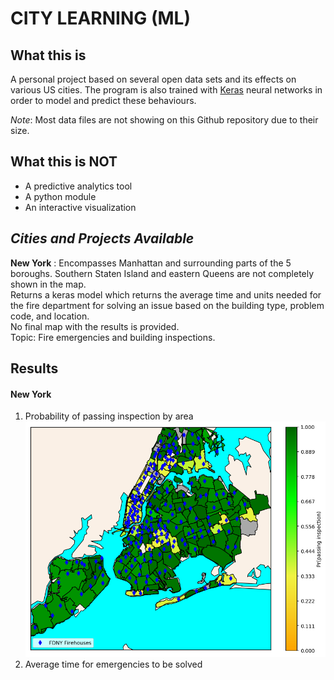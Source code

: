 # CITY LEARNING (ML)


## What this is

A personal project based on several open data sets and its effects on various US cities.
The program is also trained with [Keras](https://keras.io/) neural networks in order
to model and predict these behaviours.  

_Note_: Most data files are not showing on this Github repository due to their size.


## What this is NOT

* A predictive analytics tool
* A python module
* An interactive visualization


## _Cities and Projects Available_

**New York** : Encompasses Manhattan and surrounding parts of the 5 boroughs. Southern Staten Island and
            eastern Queens are not completely shown in the map.  
            Returns a keras model which returns the average time and units needed
            for the fire department for  solving an issue based on the building type, problem code, and location.  
            No final map with the results is provided.  
            Topic: Fire emergencies and building inspections.



## Results

#### **New York**


1. Probability of passing inspection by area
![NY zipcodes and Firehouse locations](New_York___original.png "Probability of passing inspection")  
2. Average time for emergencies to be solved
